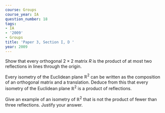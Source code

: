 ```yaml
---
course: Groups
course_year: IA
question_number: 18
tags:
- IA
- '2009'
- Groups
title: 'Paper 3, Section I, D '
year: 2009
---
```




Show that every orthogonal $2 \times 2$ matrix $R$ is the product of at most two reflections in lines through the origin.

Every isometry of the Euclidean plane $\mathbb{R}^{2}$ can be written as the composition of an orthogonal matrix and a translation. Deduce from this that every isometry of the Euclidean plane $\mathbb{R}^{2}$ is a product of reflections.

Give an example of an isometry of $\mathbb{R}^{2}$ that is not the product of fewer than three reflections. Justify your answer.
